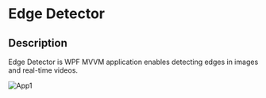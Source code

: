 # Edge Detector 

## Description

Edge Detector is WPF MVVM application enables detecting edges in images and real-time videos.

![App1](https://user-images.githubusercontent.com/112479106/202189693-a46c52a5-e193-4dc0-b10c-6a3e862ad79f.JPG)

